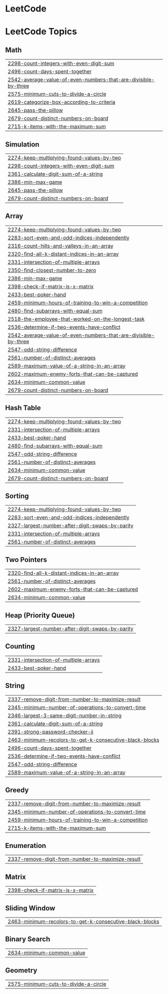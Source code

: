 # LeetCode
<!---LeetCode Topics Start-->
# LeetCode Topics
## Math
|  |
| ------- |
| [2298-count-integers-with-even-digit-sum](https://github.com/Soukumarya-Datta/LeetCode/tree/master/2298-count-integers-with-even-digit-sum) |
| [2496-count-days-spent-together](https://github.com/Soukumarya-Datta/LeetCode/tree/master/2496-count-days-spent-together) |
| [2542-average-value-of-even-numbers-that-are-divisible-by-three](https://github.com/Soukumarya-Datta/LeetCode/tree/master/2542-average-value-of-even-numbers-that-are-divisible-by-three) |
| [2575-minimum-cuts-to-divide-a-circle](https://github.com/Soukumarya-Datta/LeetCode/tree/master/2575-minimum-cuts-to-divide-a-circle) |
| [2619-categorize-box-according-to-criteria](https://github.com/Soukumarya-Datta/LeetCode/tree/master/2619-categorize-box-according-to-criteria) |
| [2645-pass-the-pillow](https://github.com/Soukumarya-Datta/LeetCode/tree/master/2645-pass-the-pillow) |
| [2679-count-distinct-numbers-on-board](https://github.com/Soukumarya-Datta/LeetCode/tree/master/2679-count-distinct-numbers-on-board) |
| [2715-k-items-with-the-maximum-sum](https://github.com/Soukumarya-Datta/LeetCode/tree/master/2715-k-items-with-the-maximum-sum) |
## Simulation
|  |
| ------- |
| [2274-keep-multiplying-found-values-by-two](https://github.com/Soukumarya-Datta/LeetCode/tree/master/2274-keep-multiplying-found-values-by-two) |
| [2298-count-integers-with-even-digit-sum](https://github.com/Soukumarya-Datta/LeetCode/tree/master/2298-count-integers-with-even-digit-sum) |
| [2361-calculate-digit-sum-of-a-string](https://github.com/Soukumarya-Datta/LeetCode/tree/master/2361-calculate-digit-sum-of-a-string) |
| [2386-min-max-game](https://github.com/Soukumarya-Datta/LeetCode/tree/master/2386-min-max-game) |
| [2645-pass-the-pillow](https://github.com/Soukumarya-Datta/LeetCode/tree/master/2645-pass-the-pillow) |
| [2679-count-distinct-numbers-on-board](https://github.com/Soukumarya-Datta/LeetCode/tree/master/2679-count-distinct-numbers-on-board) |
## Array
|  |
| ------- |
| [2274-keep-multiplying-found-values-by-two](https://github.com/Soukumarya-Datta/LeetCode/tree/master/2274-keep-multiplying-found-values-by-two) |
| [2283-sort-even-and-odd-indices-independently](https://github.com/Soukumarya-Datta/LeetCode/tree/master/2283-sort-even-and-odd-indices-independently) |
| [2316-count-hills-and-valleys-in-an-array](https://github.com/Soukumarya-Datta/LeetCode/tree/master/2316-count-hills-and-valleys-in-an-array) |
| [2320-find-all-k-distant-indices-in-an-array](https://github.com/Soukumarya-Datta/LeetCode/tree/master/2320-find-all-k-distant-indices-in-an-array) |
| [2331-intersection-of-multiple-arrays](https://github.com/Soukumarya-Datta/LeetCode/tree/master/2331-intersection-of-multiple-arrays) |
| [2350-find-closest-number-to-zero](https://github.com/Soukumarya-Datta/LeetCode/tree/master/2350-find-closest-number-to-zero) |
| [2386-min-max-game](https://github.com/Soukumarya-Datta/LeetCode/tree/master/2386-min-max-game) |
| [2398-check-if-matrix-is-x-matrix](https://github.com/Soukumarya-Datta/LeetCode/tree/master/2398-check-if-matrix-is-x-matrix) |
| [2433-best-poker-hand](https://github.com/Soukumarya-Datta/LeetCode/tree/master/2433-best-poker-hand) |
| [2459-minimum-hours-of-training-to-win-a-competition](https://github.com/Soukumarya-Datta/LeetCode/tree/master/2459-minimum-hours-of-training-to-win-a-competition) |
| [2480-find-subarrays-with-equal-sum](https://github.com/Soukumarya-Datta/LeetCode/tree/master/2480-find-subarrays-with-equal-sum) |
| [2518-the-employee-that-worked-on-the-longest-task](https://github.com/Soukumarya-Datta/LeetCode/tree/master/2518-the-employee-that-worked-on-the-longest-task) |
| [2536-determine-if-two-events-have-conflict](https://github.com/Soukumarya-Datta/LeetCode/tree/master/2536-determine-if-two-events-have-conflict) |
| [2542-average-value-of-even-numbers-that-are-divisible-by-three](https://github.com/Soukumarya-Datta/LeetCode/tree/master/2542-average-value-of-even-numbers-that-are-divisible-by-three) |
| [2547-odd-string-difference](https://github.com/Soukumarya-Datta/LeetCode/tree/master/2547-odd-string-difference) |
| [2561-number-of-distinct-averages](https://github.com/Soukumarya-Datta/LeetCode/tree/master/2561-number-of-distinct-averages) |
| [2589-maximum-value-of-a-string-in-an-array](https://github.com/Soukumarya-Datta/LeetCode/tree/master/2589-maximum-value-of-a-string-in-an-array) |
| [2602-maximum-enemy-forts-that-can-be-captured](https://github.com/Soukumarya-Datta/LeetCode/tree/master/2602-maximum-enemy-forts-that-can-be-captured) |
| [2634-minimum-common-value](https://github.com/Soukumarya-Datta/LeetCode/tree/master/2634-minimum-common-value) |
| [2679-count-distinct-numbers-on-board](https://github.com/Soukumarya-Datta/LeetCode/tree/master/2679-count-distinct-numbers-on-board) |
## Hash Table
|  |
| ------- |
| [2274-keep-multiplying-found-values-by-two](https://github.com/Soukumarya-Datta/LeetCode/tree/master/2274-keep-multiplying-found-values-by-two) |
| [2331-intersection-of-multiple-arrays](https://github.com/Soukumarya-Datta/LeetCode/tree/master/2331-intersection-of-multiple-arrays) |
| [2433-best-poker-hand](https://github.com/Soukumarya-Datta/LeetCode/tree/master/2433-best-poker-hand) |
| [2480-find-subarrays-with-equal-sum](https://github.com/Soukumarya-Datta/LeetCode/tree/master/2480-find-subarrays-with-equal-sum) |
| [2547-odd-string-difference](https://github.com/Soukumarya-Datta/LeetCode/tree/master/2547-odd-string-difference) |
| [2561-number-of-distinct-averages](https://github.com/Soukumarya-Datta/LeetCode/tree/master/2561-number-of-distinct-averages) |
| [2634-minimum-common-value](https://github.com/Soukumarya-Datta/LeetCode/tree/master/2634-minimum-common-value) |
| [2679-count-distinct-numbers-on-board](https://github.com/Soukumarya-Datta/LeetCode/tree/master/2679-count-distinct-numbers-on-board) |
## Sorting
|  |
| ------- |
| [2274-keep-multiplying-found-values-by-two](https://github.com/Soukumarya-Datta/LeetCode/tree/master/2274-keep-multiplying-found-values-by-two) |
| [2283-sort-even-and-odd-indices-independently](https://github.com/Soukumarya-Datta/LeetCode/tree/master/2283-sort-even-and-odd-indices-independently) |
| [2327-largest-number-after-digit-swaps-by-parity](https://github.com/Soukumarya-Datta/LeetCode/tree/master/2327-largest-number-after-digit-swaps-by-parity) |
| [2331-intersection-of-multiple-arrays](https://github.com/Soukumarya-Datta/LeetCode/tree/master/2331-intersection-of-multiple-arrays) |
| [2561-number-of-distinct-averages](https://github.com/Soukumarya-Datta/LeetCode/tree/master/2561-number-of-distinct-averages) |
## Two Pointers
|  |
| ------- |
| [2320-find-all-k-distant-indices-in-an-array](https://github.com/Soukumarya-Datta/LeetCode/tree/master/2320-find-all-k-distant-indices-in-an-array) |
| [2561-number-of-distinct-averages](https://github.com/Soukumarya-Datta/LeetCode/tree/master/2561-number-of-distinct-averages) |
| [2602-maximum-enemy-forts-that-can-be-captured](https://github.com/Soukumarya-Datta/LeetCode/tree/master/2602-maximum-enemy-forts-that-can-be-captured) |
| [2634-minimum-common-value](https://github.com/Soukumarya-Datta/LeetCode/tree/master/2634-minimum-common-value) |
## Heap (Priority Queue)
|  |
| ------- |
| [2327-largest-number-after-digit-swaps-by-parity](https://github.com/Soukumarya-Datta/LeetCode/tree/master/2327-largest-number-after-digit-swaps-by-parity) |
## Counting
|  |
| ------- |
| [2331-intersection-of-multiple-arrays](https://github.com/Soukumarya-Datta/LeetCode/tree/master/2331-intersection-of-multiple-arrays) |
| [2433-best-poker-hand](https://github.com/Soukumarya-Datta/LeetCode/tree/master/2433-best-poker-hand) |
## String
|  |
| ------- |
| [2337-remove-digit-from-number-to-maximize-result](https://github.com/Soukumarya-Datta/LeetCode/tree/master/2337-remove-digit-from-number-to-maximize-result) |
| [2345-minimum-number-of-operations-to-convert-time](https://github.com/Soukumarya-Datta/LeetCode/tree/master/2345-minimum-number-of-operations-to-convert-time) |
| [2346-largest-3-same-digit-number-in-string](https://github.com/Soukumarya-Datta/LeetCode/tree/master/2346-largest-3-same-digit-number-in-string) |
| [2361-calculate-digit-sum-of-a-string](https://github.com/Soukumarya-Datta/LeetCode/tree/master/2361-calculate-digit-sum-of-a-string) |
| [2391-strong-password-checker-ii](https://github.com/Soukumarya-Datta/LeetCode/tree/master/2391-strong-password-checker-ii) |
| [2463-minimum-recolors-to-get-k-consecutive-black-blocks](https://github.com/Soukumarya-Datta/LeetCode/tree/master/2463-minimum-recolors-to-get-k-consecutive-black-blocks) |
| [2496-count-days-spent-together](https://github.com/Soukumarya-Datta/LeetCode/tree/master/2496-count-days-spent-together) |
| [2536-determine-if-two-events-have-conflict](https://github.com/Soukumarya-Datta/LeetCode/tree/master/2536-determine-if-two-events-have-conflict) |
| [2547-odd-string-difference](https://github.com/Soukumarya-Datta/LeetCode/tree/master/2547-odd-string-difference) |
| [2589-maximum-value-of-a-string-in-an-array](https://github.com/Soukumarya-Datta/LeetCode/tree/master/2589-maximum-value-of-a-string-in-an-array) |
## Greedy
|  |
| ------- |
| [2337-remove-digit-from-number-to-maximize-result](https://github.com/Soukumarya-Datta/LeetCode/tree/master/2337-remove-digit-from-number-to-maximize-result) |
| [2345-minimum-number-of-operations-to-convert-time](https://github.com/Soukumarya-Datta/LeetCode/tree/master/2345-minimum-number-of-operations-to-convert-time) |
| [2459-minimum-hours-of-training-to-win-a-competition](https://github.com/Soukumarya-Datta/LeetCode/tree/master/2459-minimum-hours-of-training-to-win-a-competition) |
| [2715-k-items-with-the-maximum-sum](https://github.com/Soukumarya-Datta/LeetCode/tree/master/2715-k-items-with-the-maximum-sum) |
## Enumeration
|  |
| ------- |
| [2337-remove-digit-from-number-to-maximize-result](https://github.com/Soukumarya-Datta/LeetCode/tree/master/2337-remove-digit-from-number-to-maximize-result) |
## Matrix
|  |
| ------- |
| [2398-check-if-matrix-is-x-matrix](https://github.com/Soukumarya-Datta/LeetCode/tree/master/2398-check-if-matrix-is-x-matrix) |
## Sliding Window
|  |
| ------- |
| [2463-minimum-recolors-to-get-k-consecutive-black-blocks](https://github.com/Soukumarya-Datta/LeetCode/tree/master/2463-minimum-recolors-to-get-k-consecutive-black-blocks) |
## Binary Search
|  |
| ------- |
| [2634-minimum-common-value](https://github.com/Soukumarya-Datta/LeetCode/tree/master/2634-minimum-common-value) |
## Geometry
|  |
| ------- |
| [2575-minimum-cuts-to-divide-a-circle](https://github.com/Soukumarya-Datta/LeetCode/tree/master/2575-minimum-cuts-to-divide-a-circle) |
<!---LeetCode Topics End-->